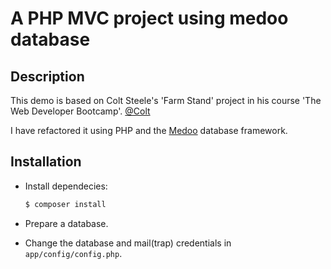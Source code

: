 # A PHP MVC project using medoo database

## Description

This demo is based on Colt Steele's 'Farm Stand' project in his course 'The Web Developer Bootcamp'. [@Colt](https://github.com/Colt)

I have refactored it using PHP and the [Medoo](https://medoo.in/) database framework.

## Installation
- Install dependecies:

  ```bash
  $ composer install
  ```
- Prepare a database. 
- Change the database and mail(trap) credentials in `app/config/config.php`.
